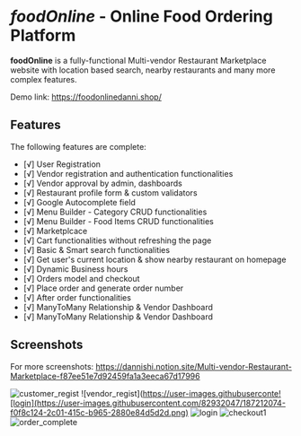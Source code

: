 # *foodOnline* - Online Food Ordering Platform


**foodOnline** is a fully-functional Multi-vendor Restaurant Marketplace website with location based search, nearby restaurants and many more complex features.

Demo link: https://foodonlinedanni.shop/

## Features

The following features are complete:

* [√] User Registration
* [√] Vendor registration and authentication functionalities 
* [√] Vendor approval by admin, dashboards
* [√] Restaurant profile form & custom validators
* [√] Google Autocomplete field
* [√] Menu Builder - Category CRUD functionalities
* [√] Menu Builder - Food Items CRUD functionalities
* [√] Marketplcace
* [√] Cart functionalities without refreshing the page
* [√] Basic & Smart search functionalities
* [√] Get user's current location & show nearby restaurant on homepage
* [√] Dynamic Business hours
* [√] Orders model and checkout
* [√] Place order and generate order number
* [√] After order functionalities
* [√] ManyToMany Relationship & Vendor Dashboard
* [√] ManyToMany Relationship & Vendor Dashboard

## Screenshots

For more screenshots: https://dannishi.notion.site/Multi-vendor-Restaurant-Marketplace-f87ee51e7d92459fa1a3eeca67d17996

![customer_regist](https://user-images.githubusercontent.com/82932047/187211982-30ae1b2a-34ed-4c96-b475-b5bdafe7e4d1.png)
![vendor_regist](https://user-images.githubuserconte![login](https://user-images.githubusercontent.com/82932047/187212074-f0f8c124-2c01-415c-b965-2880e84d5d2d.png)
![login](https://user-images.githubusercontent.com/82932047/187212110-750fd560-170b-4210-a3b2-3a1aafd66312.png)
![checkout1](https://user-images.githubusercontent.com/82932047/187212189-1feae22b-5f2b-4050-8cb6-5b7e1673f9a7.png)
![order_complete](https://user-images.githubusercontent.com/82932047/187212205-0b207561-56c4-44f7-b13a-00148b66e912.png)







